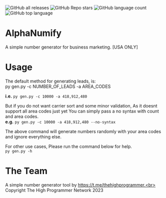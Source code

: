 ![GitHub all releases](https://img.shields.io/github/downloads/WHITEH0ST/AlphaNumify/total)
![GitHub Repo stars](https://img.shields.io/github/stars/WHITEH0ST/AlphaNumify?style=social)
![GitHub language count](https://img.shields.io/github/languages/count/WHITEH0ST/AlphaNumify) 
![GitHub top language](https://img.shields.io/github/languages/top/WHITEH0ST/AlphaNumify?color=yellow) 

# AlphaNumify
A simple number generator for business marketing. [USA ONLY]



# Usage


The default method for generating leads, is:<br>
py gen.py -c NUMBER_OF_LEADS -a AREA_CODES<br>

**i.e.** 
`py gen.py -c 10000 -a 418,912,480`


But if you do not want carrier sort and some minor validation, As it doesnt support all area codes just yet
You can simply pass a no syntax with count and area codes.<br>
**e.g.**
`py gen.py -c 10000 -a 418,912,480 --no-syntax`

The above command will generate numbers randomly with your area codes and ignore everything else.


For other use cases, Please run the command below for help.<br>
`py gen.py -h`




# The Team
A simple number generator tool by https://t.me/thehighprogrammer.<br>
Copyright The High Programmer Network 2023

